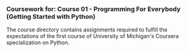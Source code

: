### Coursework for: Course 01 - Programming For Everybody (Getting Started with Python)

The course directory contains assignments required to fulfill the expectations of the first course of University of Michigan's Coursera specialization on Python.
